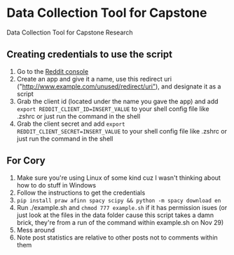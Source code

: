 # Data Collection Tool for Capstone

Data Collection Tool for Capstone Research

## Creating credentials to use the script

1. Go to the [Reddit console](https://www.reddit.com/prefs/apps)
2. Create an app and give it a name, use this redirect uri ("<http://www.example.com/unused/redirect/uri">), and designate it as a script
3. Grab the client id (located under the name you gave the app) and add `export REDDIT_CLIENT_ID=INSERT_VALUE` to your shell config file like .zshrc or just run the command in the shell
4. Grab the client secret and add `export REDDIT_CLIENT_SECRET=INSERT_VALUE` to your shell config file like .zshrc or just run the command in the shell

## For Cory

1. Make sure you're using Linux of some kind cuz I wasn't thinking about how to do stuff in Windows
2. Follow the instructions to get the credentials
3. `pip install praw afinn spacy scipy && python -m spacy download en`
4. Run ./example.sh and `chmod 777 example.sh` if it has permission isues (or just look at the files in the data folder cause this script takes a damn brick, they're from a run of the command within example.sh on Nov 29)
5. Mess around
6. Note post statistics are relative to other posts not to comments within them
